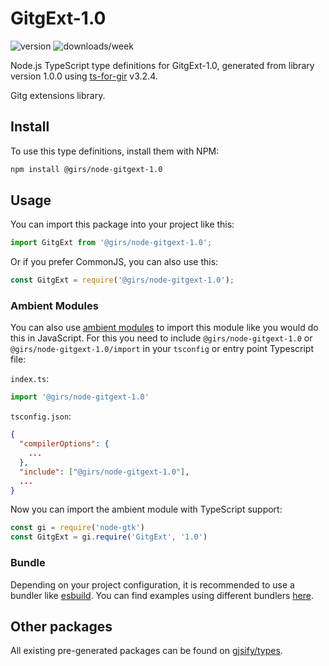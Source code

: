 
# GitgExt-1.0

![version](https://img.shields.io/npm/v/@girs/node-gitgext-1.0)
![downloads/week](https://img.shields.io/npm/dw/@girs/node-gitgext-1.0)


Node.js TypeScript type definitions for GitgExt-1.0, generated from library version 1.0.0 using [ts-for-gir](https://github.com/gjsify/ts-for-gir) v3.2.4.

Gitg extensions library.

## Install

To use this type definitions, install them with NPM:
```bash
npm install @girs/node-gitgext-1.0
```

## Usage

You can import this package into your project like this:
```ts
import GitgExt from '@girs/node-gitgext-1.0';
```

Or if you prefer CommonJS, you can also use this:
```ts
const GitgExt = require('@girs/node-gitgext-1.0');
```

### Ambient Modules

You can also use [ambient modules](https://github.com/gjsify/ts-for-gir/tree/main/packages/cli#ambient-modules) to import this module like you would do this in JavaScript.
For this you need to include `@girs/node-gitgext-1.0` or `@girs/node-gitgext-1.0/import` in your `tsconfig` or entry point Typescript file:

`index.ts`:
```ts
import '@girs/node-gitgext-1.0'
```

`tsconfig.json`:
```json
{
  "compilerOptions": {
    ...
  },
  "include": ["@girs/node-gitgext-1.0"],
  ...
}
```

Now you can import the ambient module with TypeScript support: 

```ts
const gi = require('node-gtk')
const GitgExt = gi.require('GitgExt', '1.0')
```


### Bundle

Depending on your project configuration, it is recommended to use a bundler like [esbuild](https://esbuild.github.io/). You can find examples using different bundlers [here](https://github.com/gjsify/ts-for-gir/tree/main/examples).

## Other packages

All existing pre-generated packages can be found on [gjsify/types](https://github.com/gjsify/types).

